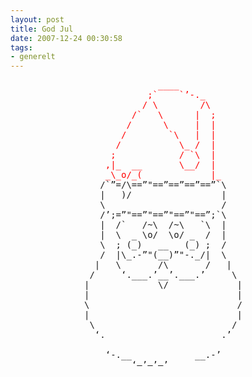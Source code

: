 ```yaml
---
layout: post
title: God Jul
date: 2007-12-24 00:30:58
tags: 
- generelt
---
```

<pre>                          <font color="#ff0000">  ____</font>
               <font color="#ff0000">           ;`    `&#8217;-._
                         / \        /\
                       /`   \      |  ;
                      /      \     |  |
                     /        `\   |  |
                    /           \_ /  |
                   ;            / `\  |
                  ,|_  __       \__/  |
                  _\_o/_(             |_</font>
                 /`&#8221;=/\==&#8221;"==&#8221;==&#8221;==&#8221;==&#8221;`\
                 |   )/                 |
                 \                      /
                 /&#8217;;=&#8221;"==&#8221;"==&#8221;"==&#8221;"==&#8221;;`\
                 |  /`   /~\  /~\   `\  |
                 |  \  _ \o/  \o/ _  /  |
                 \  ; (_)   __   (_) ;  /
                 /  |\_.-&#8221;"(__)&#8221;"-._/|  \
                |   \       /\       /   |
               /     &#8216;.___.&#8217;__&#8217;.___.&#8217;     \
              |             \/             |
              |                            |
              \                            /
              |                            |
               \                          /
                &#8216;.                      .&#8217;

                  &#8216;-.__            __.-&#8217;
                       &#8216;&#8212;&#8217;&#8211;&#8217;&#8212;&#8217;</pre>